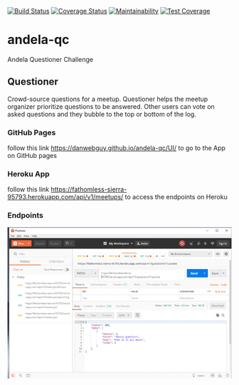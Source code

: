 [![Build Status](https://travis-ci.org/danwebguy/andela-qc.svg?branch=master)](https://travis-ci.org/danwebguy/andela-qc) [![Coverage Status](https://coveralls.io/repos/github/danwebguy/andela-qc/badge.svg?branch=master)](https://coveralls.io/github/danwebguy/andela-qc?branch=master) [![Maintainability](https://api.codeclimate.com/v1/badges/175125aed77cf978273e/maintainability)](https://codeclimate.com/github/danwebguy/andela-qc/maintainability) [![Test Coverage](https://api.codeclimate.com/v1/badges/175125aed77cf978273e/test_coverage)](https://codeclimate.com/github/danwebguy/andela-qc/test_coverage)

# andela-qc
Andela Questioner Challenge

## Questioner
Crowd-source questions for a meetup. Questioner helps the meetup organizer prioritize
questions to be answered. Other users can vote on asked questions and they bubble to the top
or bottom of the log.

### GitHub Pages
follow this link https://danwebguy.github.io/andela-qc/UI/ to go to the App on GitHub pages

### Heroku App
follow this link https://fathomless-sierra-95793.herokuapp.com/api/v1/meetups/ to access the endpoints on Heroku

### Endpoints
![Endpoints](https://raw.githubusercontent.com/danwebguy/andela-qc/master/UI/img/endpoint.gif)
